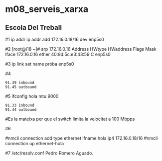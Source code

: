 # m08_serveis_xarxa
## Escola Del Treball

#1
 ip addr  ip addr add 172.16.0.18/16 dev enp5s0

#2
 [root@i18 ~]# arp 172.16.0.16
Address                  HWtype  HWaddress           Flags Mask            Iface
172.16.0.16              ether   40:8d:5c:e3:43:59   C                     enp5s0

#3
ip link set name proba enp5s0

#4

	91.39 inbound
	91.45 outbound


#5
ifconfig hola mtu 9000

	91.33 inbound
	91.44 outbound
#Es la mateixa per que el switch limita la velocitat a 100 Mbpps

#6
 
#nmcli connection add type ethernet ifname hola ip4 172.16.0.18/16
#nmcli connection up ethernet-hola

#7 
/etc/resolv.conf
	Pedro Romero Aguado.
